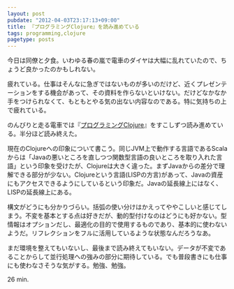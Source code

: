 ```yaml
---
layout: post
pubdate: "2012-04-03T23:17:13+09:00"
title: 『プログラミングClojure』を読み進めている
tags: programming,clojure
pagetype: posts
---
```

今日は同僚と夕食。いわゆる春の嵐で電車のダイヤは大幅に乱れていたので、ちょうど良かったのかもしれない。

疲れている。仕事はそんなに急ぎではないものが多いのだけど、近くプレゼンテーションをする機会があって、その資料を作らないといけない。だけどなかなか手をつけられなくて、もともとやる気の出ない内容なのである。特に気持ちの上で疲れている。

のんびりと走る電車では『[プログラミングClojure](http://amazon.jp/o/ASIN/4274067890/bouzuya-22)』をすこしずつ読み進めている。半分ほど読み終えた。

現在のClojureへの印象について書こう。同じJVM上で動作する言語であるScalaからは「Javaの悪いところを直しつつ関数型言語の良いところを取り入れた言語」という印象を受けたが、Clojureは大きく違った。まずJavaからの差分で理解できる部分が少ない。Clojureという言語(LISPの方言)があって、Javaの資産にもアクセスできるようにしているという印象だ。Javaの延長線上にはなく、LISPの延長線上にある。

構文がどうにも分かりづらい。括弧の使い分けはかえってややこしいと感じてしまう。不変を基本とする点は好きだが、動的型付けなのはどうにも好かない。型情報はオプションだし、最適化の目的で使用するものであり、基本的に使わないようだ。リフレクションをフルに活用しているような状態なんだろうなあ。

まだ環境を整えてもいないし、最後まで読み終えてもいない。データが不変であることからして並行処理への強みの部分に期待している。でも普段書きにも仕事にも使わなさそうな気がする。勉強、勉強。

26 min.
